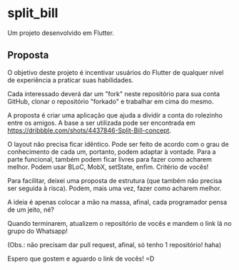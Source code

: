 # split_bill

Um projeto desenvolvido em Flutter.

## Proposta

O objetivo deste projeto é incentivar usuários do Flutter de qualquer nível de experiência a praticar suas habilidades.

Cada interessado deverá dar um "fork" neste repositório para sua conta GitHub, clonar o repositório "forkado" e trabalhar em cima do mesmo.

A proposta é criar uma aplicação que ajuda a dividir a conta do rolezinho entre os amigos. A base a ser utilizada pode ser encontrada em https://dribbble.com/shots/4437846-Split-Bill-concept.

O layout não precisa ficar idêntico. Pode ser feito de acordo com o grau de conhecimento de cada um, portanto, podem adaptar à vontade.
Para a parte funcional, também podem ficar livres para fazer como acharem melhor. Podem usar BLoC, MobX, setState, enfim. Critério de vocês!

Para facilitar, deixei uma proposta de estrutura (que também não precisa ser seguida à risca). Podem, mais uma vez, fazer como acharem melhor.

A ideia é apenas colocar a mão na massa, afinal, cada programador pensa de um jeito, né?

Quando terminarem, atualizem o repositório de vocês e mandem o link lá no grupo do Whatsapp!

(Obs.: não precisam dar pull request, afinal, só tenho 1 repositório! haha)

Espero que gostem e aguardo o link de vocês! =D
